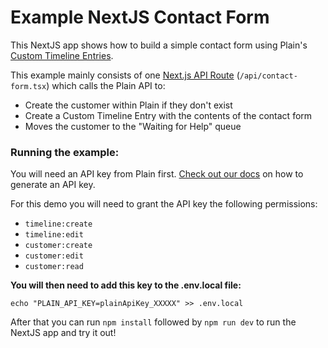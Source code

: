 # Example NextJS Contact Form

This NextJS app shows how to build a simple contact form using Plain's [Custom Timeline Entries](https://docs.plain.com/recipes/custom-timeline-entry-upsert). 

This example mainly consists of one [Next.js API Route](https://nextjs.org/docs/api-routes/introduction) (`/api/contact-form.tsx`) which calls the Plain API to:

- Create the customer within Plain if they don't exist
- Create a Custom Timeline Entry with the contents of the contact form 
- Moves the customer to the "Waiting for Help" queue

### Running the example:

You will need an API key from Plain first. [Check out our docs](https://docs.plain.com/core-api/authentication) on how to generate an API key.

For this demo you will need to grant the API key the following permissions:

- `timeline:create`
- `timeline:edit`
- `customer:create`
- `customer:edit`
- `customer:read`

**You will then need to add this key to the .env.local file:**

```shell
echo "PLAIN_API_KEY=plainApiKey_XXXXX" >> .env.local
```

After that you can run `npm install` followed by `npm run dev` to run the NextJS app and try it out!
